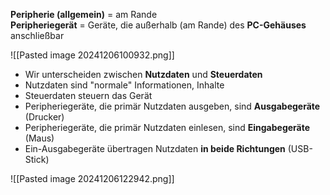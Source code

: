 **Peripherie (allgemein)** = am Rande  
**Peripheriegerät** = Geräte, die außerhalb (am Rande) des **PC-Gehäuses** anschließbar

![[Pasted image 20241206100932.png]]

- Wir unterscheiden zwischen **Nutzdaten** und **Steuerdaten**
- Nutzdaten sind "normale" Informationen, Inhalte
- Steuerdaten steuern das Gerät
- Peripheriegeräte, die primär Nutzdaten ausgeben, sind **Ausgabegeräte** (Drucker)
- Peripheriegeräte, die primär Nutzdaten einlesen, sind **Eingabegeräte** (Maus)
- Ein-Ausgabegeräte übertragen Nutzdaten **in beide Richtungen** (USB-Stick)


![[Pasted image 20241206122942.png]]